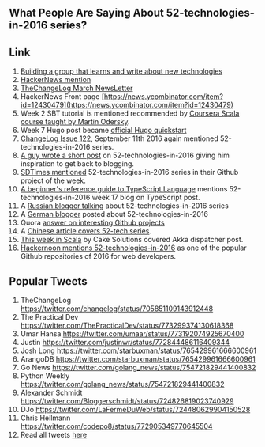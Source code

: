 What People Are Saying About 52-technologies-in-2016 series?
---

## Link

1. [Building a group that learns and write about new technologies](https://www.v2ex.com/t/274467)
2. [HackerNews mention](https://news.ycombinator.com/item?id=11559777)
3. [TheChangeLog March NewsLetter](http://email.changelog.com/t/ViewEmail/t/C919E40148EF9E0B/B7C81A4C9BD39AC4C68C6A341B5D209E)
4. HackerNews Front page [https://news.ycombinator.com/item?id=12430479](https://news.ycombinator.com/item?id=12430479)
5. Week 2 SBT tutorial is mentioned recommended by [Coursera Scala course taught by Martin Odersky](https://www.coursera.org/learn/progfun1/supplement/uV974/sbt-tutorial).
6. Week 7 Hugo post became [official Hugo quickstart](http://gohugo.io/overview/quickstart/)
7. [ChangeLog Issue 122](http://email.changelog.com/t/ViewEmail/t/DFC70C605DFB76A1/B7C81A4C9BD39AC4C68C6A341B5D209E), September 11th 2016 again mentioned 52-technologies-in-2016 series.
8. [A guy wrote a short post](http://www.briandupreez.net/2016/09/re-inspired.html) on 52-technologies-in-2016 giving him inspiration to get back to blogging.
9. [SDTimes mentioned](http://sdtimes.com/sd-times-github-project-week-quill/) 52-technologies-in-2016 series in their Github project of the week.
10. [A beginner's reference guide to TypeScript Language](http://www.jjude.com/ts/) mentions 52-technologies-in-2016 week 17 blog on TypeScript post.
11. A [Russian blogger talking](http://artemdemo.me/blog/%D1%83%D1%87%D0%B8%D0%BC-52-%D0%BD%D0%BE%D0%B2%D1%8B%D0%B5-%D1%82%D0%B5%D1%85%D0%BD%D0%BE%D0%BB%D0%BE%D0%B3%D0%B8%D0%B8-%D0%B2-2016/) about 52-technologies-in-2016 series
12. A [German blogger](https://boehrsi.de/?action=c-public_blog-post&id=2830&content=52_neue_technologien_lernen_mit_shekhar_gulati) posted about 52-technologies-in-2016
13. Quora [answer on interesting Github projects](https://www.quora.com/Where-can-I-find-interesting-projects-I-can-code)
14. A [Chinese article covers 52-tech series](http://www.voyax.me/2016/09/19/%E3%80%8A%E7%A8%8B%E5%BA%8F%E5%91%98%E4%BF%AE%E7%82%BC%E4%B9%8B%E9%81%93%E3%80%8B%E8%AF%BB%E4%B9%A6%E7%AC%94%E8%AE%B0%E2%80%94%E2%80%94%E6%B3%A8%E9%87%8D%E5%AE%9E%E6%95%88%E7%9A%84%E5%93%B2%E5%AD%A6/).
15. [This week in Scala](http://www.cakesolutions.net/teamblogs/this-week-in-scala-05/12/2016) by Cake Solutions covered Akka dispatcher post.
16. [Hackernoon mentions 52-technologies-in-2016](https://hackernoon.com/27-popular-new-github-repositories-for-web-developers-in-2016-27cdcbba9779#.bd1jcip14) as one of the popular Github repositories of 2016 for web developers.

Popular Tweets
---

1. TheChangeLog https://twitter.com/changelog/status/705851109143912448
2. The Practical Dev https://twitter.com/ThePracticalDev/status/773299374130618368
3. Umar Hansa https://twitter.com/umaar/status/773192074925670400
4. Justin https://twitter.com/justinwr/status/772844486116409344
5. Josh Long https://twitter.com/starbuxman/status/765429961666600961
6. ArangoDB https://twitter.com/starbuxman/status/765429961666600961
7. Go News https://twitter.com/golang_news/status/754721829441400832
8. Python Weekly https://twitter.com/golang_news/status/754721829441400832
9. Alexander Schmidt https://twitter.com/Bloggerschmidt/status/724826819023740929
10. DJo https://twitter.com/LaFermeDuWeb/status/724480629904150528
11. Chris Heilmann https://twitter.com/codepo8/status/772905349770645504
12. Read all tweets [here](https://twitter.com/search?vertical=default&q=52-technologies-in-2016&src=typd)
